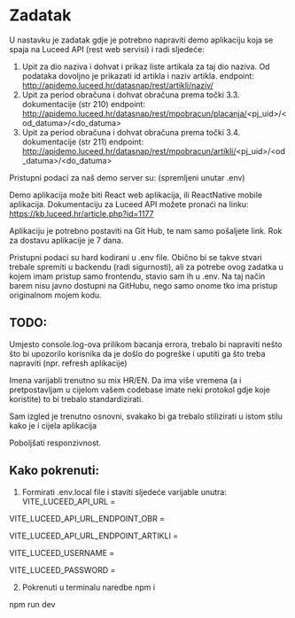 # Zadatak

U nastavku je zadatak gdje je potrebno napraviti demo aplikaciju koja se spaja na Luceed API (rest web servisi) i radi sljedeće:

1. Upit za dio naziva i dohvat i prikaz liste artikala za taj dio naziva. Od podataka dovoljno je prikazati id artikla i naziv artikla.
   endpoint: http://apidemo.luceed.hr/datasnap/rest/artikli/naziv/<dio-naziva>
2. Upit za period obračuna i dohvat obračuna prema točki 3.3. dokumentacije (str 210)
   endpoint: http://apidemo.luceed.hr/datasnap/rest/mpobracun/placanja/<pj_uid>/<od_datuma>/<do_datuma>
3. Upit za period obračuna i dohvat obračuna prema točki 3.4. dokumentacije (str 211)
   endpoint: http://apidemo.luceed.hr/datasnap/rest/mpobracun/artikli/<pj_uid>/<od_datuma>/<do_datuma>

Pristupni podaci za naš demo server su: (spremljeni unutar .env)

Demo aplikacija može biti React web aplikacija, ili ReactNative mobile aplikacija.
Dokumentaciju za Luceed API možete pronaći na linku:
https://kb.luceed.hr/article.php?id=1177

Aplikaciju je potrebno postaviti na Git Hub, te nam samo pošaljete link.
Rok za dostavu aplikacije je 7 dana.

Pristupni podaci su hard kodirani u .env file. Obično bi se takve stvari trebale spremiti u backendu (radi sigurnosti), ali za potrebe ovog zadatka u kojem imam pristup samo frontendu, stavio sam ih u .env. Na taj način barem nisu javno dostupni na GitHubu, nego samo onome tko ima pristup originalnom mojem kodu.

## TODO:

Umjesto console.log-ova prilikom bacanja errora, trebalo bi napraviti nešto što bi upozorilo korisnika da je došlo do pogreške i uputiti ga što treba napraviti (npr. refresh aplikacije)

Imena varijabli trenutno su mix HR/EN. Da ima više vremena (a i pretpostavljam u cijelom vašem codebase imate neki protokol gdje koje koristite) to bi trebalo standardizirati.

Sam izgled je trenutno osnovni, svakako bi ga trebalo stilizirati u istom stilu kako je i cijela aplikacija

Poboljšati responzivnost.

## Kako pokrenuti:

1. Formirati .env.local file i staviti sljedeće varijable unutra:
   VITE_LUCEED_API_URL =

VITE_LUCEED_API_URL_ENDPOINT_OBR =

VITE_LUCEED_API_URL_ENDPOINT_ARTIKLI =

VITE_LUCEED_USERNAME =

VITE_LUCEED_PASSWORD =

2. Pokrenuti u terminalu naredbe
   npm i

npm run dev
